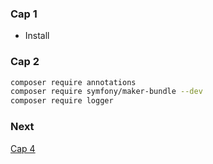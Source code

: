 ### Cap 1

* Install

### Cap 2

```bash
composer require annotations
composer require symfony/maker-bundle --dev
composer require logger
```

### Next

[Cap 4](https://www.youtube.com/watch?v=e_3ycxP02ig&list=PLC8ntN5__iMIAy9V6XO37Dx_bQ5V7zc-h&index=4)
